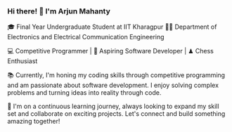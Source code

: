 ### Hi there! 👋 I'm Arjun Mahanty

🎓 Final Year Undergraduate Student at IIT Kharagpur
👨‍💻 Department of Electronics and Electrical Communication Engineering

💻 Competitive Programmer | 🚀 Aspiring Software Developer | ♟ Chess Enthusiast

📚 Currently, I'm honing my coding skills through competitive programming and am passionate about software development. I enjoy solving complex problems and turning ideas into reality through code.

🌱 I'm on a continuous learning journey, always looking to expand my skill set and collaborate on exciting projects. Let's connect and build something amazing together!
